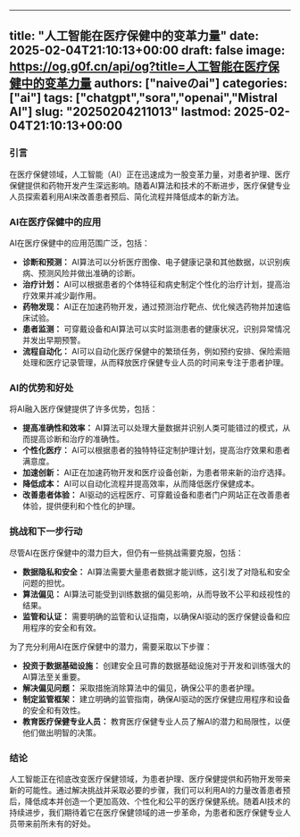 
---
title: "人工智能在医疗保健中的变革力量"
date: 2025-02-04T21:10:13+00:00
draft: false
image: https://og.g0f.cn/api/og?title=人工智能在医疗保健中的变革力量
authors: ["naiveのai"]
categories: ["ai"]
tags: ["chatgpt","sora","openai","Mistral AI"]
slug: "20250204211013"
lastmod: 2025-02-04T21:10:13+00:00
---
### 引言

在医疗保健领域，人工智能（AI）正在迅速成为一股变革力量，对患者护理、医疗保健提供和药物开发产生深远影响。随着AI算法和技术的不断进步，医疗保健专业人员探索着利用AI来改善患者预后、简化流程并降低成本的新方法。

### AI在医疗保健中的应用

AI在医疗保健中的应用范围广泛，包括：

- **诊断和预测：** AI算法可以分析医疗图像、电子健康记录和其他数据，以识别疾病、预测风险并做出准确的诊断。
- **治疗计划：** AI可以根据患者的个体特征和病史制定个性化的治疗计划，提高治疗效果并减少副作用。
- **药物发现：** AI正在加速药物开发，通过预测治疗靶点、优化候选药物并加速临床试验。
- **患者监测：** 可穿戴设备和AI算法可以实时监测患者的健康状况，识别异常情况并发出早期预警。
- **流程自动化：** AI可以自动化医疗保健中的繁琐任务，例如预约安排、保险索赔处理和医疗记录管理，从而释放医疗保健专业人员的时间来专注于患者护理。

### AI的优势和好处

将AI融入医疗保健提供了许多优势，包括：

- **提高准确性和效率：** AI算法可以处理大量数据并识别人类可能错过的模式，从而提高诊断和治疗的准确性。
- **个性化医疗：** AI可以根据患者的独特特征定制护理计划，提高治疗效果和患者满意度。
- **加速创新：** AI正在加速药物开发和医疗设备创新，为患者带来新的治疗选择。
- **降低成本：** AI可以自动化流程并提高效率，从而降低医疗保健成本。
- **改善患者体验：** AI驱动的远程医疗、可穿戴设备和患者门户网站正在改善患者体验，提供便利和个性化的护理。

### 挑战和下一步行动

尽管AI在医疗保健中的潜力巨大，但仍有一些挑战需要克服，包括：

- **数据隐私和安全：** AI算法需要大量患者数据才能训练，这引发了对隐私和安全问题的担忧。
- **算法偏见：** AI算法可能受到训练数据的偏见影响，从而导致不公平和歧视性的结果。
- **监管和认证：** 需要明确的监管和认证指南，以确保AI驱动的医疗保健设备和应用程序的安全和有效。

为了充分利用AI在医疗保健中的潜力，需要采取以下步骤：

- **投资于数据基础设施：** 创建安全且可靠的数据基础设施对于开发和训练强大的AI算法至关重要。
- **解决偏见问题：** 采取措施消除算法中的偏见，确保公平的患者护理。
- **制定监管框架：** 建立明确的监管指南，确保AI驱动的医疗保健应用程序和设备的安全和有效性。
- **教育医疗保健专业人员：** 教育医疗保健专业人员了解AI的潜力和局限性，以便他们做出明智的决策。

### 结论

人工智能正在彻底改变医疗保健领域，为患者护理、医疗保健提供和药物开发带来新的可能性。通过解决挑战并采取必要的步骤，我们可以利用AI的力量改善患者预后，降低成本并创造一个更加高效、个性化和公平的医疗保健系统。随着AI技术的持续进步，我们期待着它在医疗保健领域的进一步革命，为患者和医疗保健专业人员带来前所未有的好处。